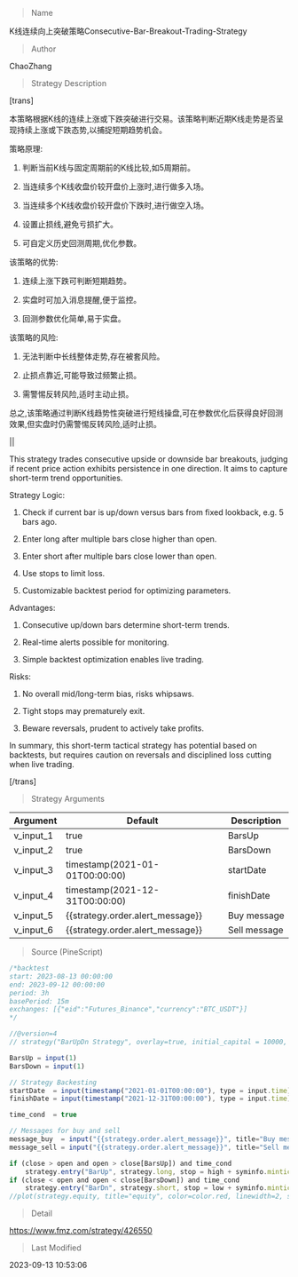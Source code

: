 
> Name

K线连续向上突破策略Consecutive-Bar-Breakout-Trading-Strategy

> Author

ChaoZhang

> Strategy Description

[trans]

本策略根据K线的连续上涨或下跌突破进行交易。该策略判断近期K线走势是否呈现持续上涨或下跌态势,以捕捉短期趋势机会。

策略原理:

1. 判断当前K线与固定周期前的K线比较,如5周期前。

2. 当连续多个K线收盘价较开盘价上涨时,进行做多入场。

3. 当连续多个K线收盘价较开盘价下跌时,进行做空入场。 

4. 设置止损线,避免亏损扩大。

5. 可自定义历史回测周期,优化参数。

该策略的优势:

1. 连续上涨下跌可判断短期趋势。

2. 实盘时可加入消息提醒,便于监控。

3. 回测参数优化简单,易于实盘。

该策略的风险:

1. 无法判断中长线整体走势,存在被套风险。

2. 止损点靠近,可能导致过频繁止损。

3. 需警惕反转风险,适时主动止损。

总之,该策略通过判断K线趋势性突破进行短线操盘,可在参数优化后获得良好回测效果,但实盘时仍需警惕反转风险,适时止损。

||

This strategy trades consecutive upside or downside bar breakouts, judging if recent price action exhibits persistence in one direction. It aims to capture short-term trend opportunities.

Strategy Logic:

1. Check if current bar is up/down versus bars from fixed lookback, e.g. 5 bars ago.

2. Enter long after multiple bars close higher than open. 

3. Enter short after multiple bars close lower than open.

4. Use stops to limit loss.

5. Customizable backtest period for optimizing parameters.

Advantages:

1. Consecutive up/down bars determine short-term trends. 

2. Real-time alerts possible for monitoring.

3. Simple backtest optimization enables live trading.

Risks:

1. No overall mid/long-term bias, risks whipsaws.

2. Tight stops may prematurely exit.

3. Beware reversals, prudent to actively take profits.

In summary, this short-term tactical strategy has potential based on backtests, but requires caution on reversals and disciplined loss cutting when live trading.

[/trans]

> Strategy Arguments



|Argument|Default|Description|
|----|----|----|
|v_input_1|true|BarsUp|
|v_input_2|true|BarsDown|
|v_input_3|timestamp(2021-01-01T00:00:00)|startDate|
|v_input_4|timestamp(2021-12-31T00:00:00)|finishDate|
|v_input_5|{{strategy.order.alert_message}}|Buy message|
|v_input_6|{{strategy.order.alert_message}}|Sell message|


> Source (PineScript)

``` javascript
/*backtest
start: 2023-08-13 00:00:00
end: 2023-09-12 00:00:00
period: 3h
basePeriod: 15m
exchanges: [{"eid":"Futures_Binance","currency":"BTC_USDT"}]
*/

//@version=4
// strategy("BarUpDn Strategy", overlay=true, initial_capital = 10000, default_qty_value = 10000, default_qty_type = strategy.cash)

BarsUp = input(1)
BarsDown = input(1)

// Strategy Backesting
startDate  = input(timestamp("2021-01-01T00:00:00"), type = input.time)
finishDate = input(timestamp("2021-12-31T00:00:00"), type = input.time)

time_cond  = true

// Messages for buy and sell
message_buy  = input("{{strategy.order.alert_message}}", title="Buy message")
message_sell = input("{{strategy.order.alert_message}}", title="Sell message")

if (close > open and open > close[BarsUp]) and time_cond
	strategy.entry("BarUp", strategy.long, stop = high + syminfo.mintick, alert_message = message_buy)
if (close < open and open < close[BarsDown]) and time_cond
	strategy.entry("BarDn", strategy.short, stop = low + syminfo.mintick, alert_message = message_sell)
//plot(strategy.equity, title="equity", color=color.red, linewidth=2, style=plot.style_areabr)
```

> Detail

https://www.fmz.com/strategy/426550

> Last Modified

2023-09-13 10:53:06
